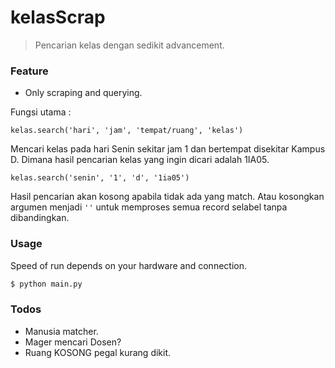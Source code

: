 # kelasScrap
> Pencarian kelas dengan sedikit advancement.

### Feature
- Only scraping and querying.

Fungsi utama :
```
kelas.search('hari', 'jam', 'tempat/ruang', 'kelas')
```
Mencari kelas pada hari Senin sekitar jam 1 dan bertempat disekitar Kampus D. 
Dimana hasil pencarian kelas yang ingin dicari adalah 1IA05. 
```
kelas.search('senin', '1', 'd', '1ia05')
```
Hasil pencarian akan kosong apabila tidak ada yang match.
Atau kosongkan argumen menjadi ```''``` untuk memproses semua record selabel tanpa dibandingkan.

### Usage
Speed of run depends on your hardware and connection.
```sh
$ python main.py
```

### Todos
- Manusia matcher.
- Mager mencari Dosen?
- Ruang KOSONG pegal kurang dikit.

